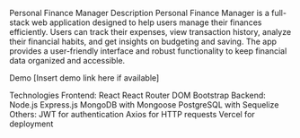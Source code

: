Personal Finance Manager
Description
Personal Finance Manager is a full-stack web application designed to help users manage their finances efficiently. Users can track their expenses, view transaction history, analyze their financial habits, and get insights on budgeting and saving. The app provides a user-friendly interface and robust functionality to keep financial data organized and accessible.

Demo
[Insert demo link here if available]

Technologies
Frontend:
React
React Router DOM
Bootstrap
Backend:
Node.js
Express.js
MongoDB with Mongoose
PostgreSQL with Sequelize
Others:
JWT for authentication
Axios for HTTP requests
Vercel for deployment

